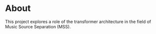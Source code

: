 # About
This project explores a role of the transformer architecture in the field of Music Source Separation (MSS).   
